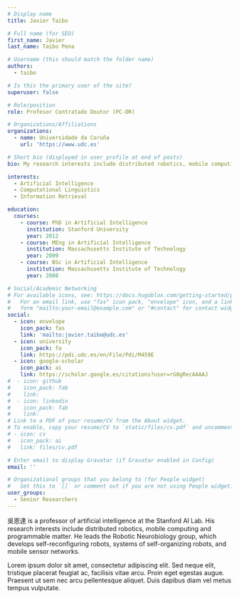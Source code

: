 ```yaml
---
# Display name
title: Javier Taibo

# Full name (for SEO)
first_name: Javier
last_name: Taibo Pena

# Username (this should match the folder name)
authors:
  - taibo

# Is this the primary user of the site?
superuser: false

# Role/position
role: Profesor Contratado Doutor (PC-DR)

# Organizations/Affiliations
organizations:
  - name: Universidade da Coruña
    url: 'https://www.udc.es'

# Short bio (displayed in user profile at end of posts)
bio: My research interests include distributed robotics, mobile computing and programmable matter.

interests:
  - Artificial Intelligence
  - Computational Linguistics
  - Information Retrieval

education:
  courses:
    - course: PhD in Artificial Intelligence
      institution: Stanford University
      year: 2012
    - course: MEng in Artificial Intelligence
      institution: Massachusetts Institute of Technology
      year: 2009
    - course: BSc in Artificial Intelligence
      institution: Massachusetts Institute of Technology
      year: 2008

# Social/Academic Networking
# For available icons, see: https://docs.hugoblox.com/getting-started/page-builder/#icons
#   For an email link, use "fas" icon pack, "envelope" icon, and a link in the
#   form "mailto:your-email@example.com" or "#contact" for contact widget.
social:
  - icon: envelope
    icon_pack: fas
    link: 'mailto:javier.taibo@udc.es'
  - icon: university
    icon_pack: fa
    link: https://pdi.udc.es/en/File/Pdi/M459E
  - icon: google-scholar
    icon_pack: ai
    link: https://scholar.google.es/citations?user=rG8gRecAAAAJ
#  - icon: github
#    icon_pack: fab
#    link:
#  - icon: linkedin
#    icon_pack: fab
#    link:
# Link to a PDF of your resume/CV from the About widget.
# To enable, copy your resume/CV to `static/files/cv.pdf` and uncomment the lines below.
# - icon: cv
#   icon_pack: ai
#   link: files/cv.pdf

# Enter email to display Gravatar (if Gravatar enabled in Config)
email: ''

# Organizational groups that you belong to (for People widget)
#   Set this to `[]` or comment out if you are not using People widget.
user_groups:
  - Senior Researchers
---
```


吳恩達 is a professor of artificial intelligence at the Stanford AI Lab. His research interests include distributed robotics, mobile computing and programmable matter. He leads the Robotic Neurobiology group, which develops self-reconfiguring robots, systems of self-organizing robots, and mobile sensor networks.

Lorem ipsum dolor sit amet, consectetur adipiscing elit. Sed neque elit, tristique placerat feugiat ac, facilisis vitae arcu. Proin eget egestas augue. Praesent ut sem nec arcu pellentesque aliquet. Duis dapibus diam vel metus tempus vulputate.
